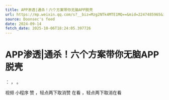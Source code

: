 ```yaml
---
title: APP渗透|通杀！六个方案带你无脑APP脱壳
url: https://mp.weixin.qq.com/s?__biz=Mzg2NTk4MTE1MQ==&mid=2247485965&idx=1&sn=e1916ba87996e5a5d6b6e822faf5228f
source: Doonsec's feed
date: 2024-09-14
fetch_date: 2025-10-06T18:24:05.397726
---
```


# APP渗透|通杀！六个方案带你无脑APP脱壳

：
，
。

视频
小程序
赞
，轻点两下取消赞
在看
，轻点两下取消在看